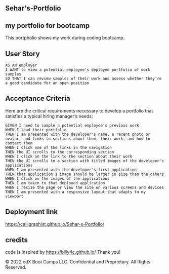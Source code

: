 ## Sehar's-Portfolio
## my portfolio for bootcamp

This portpholio shows my work during coding bootcamp.


## User Story

```
AS AN employer
I WANT to view a potential employee's deployed portfolio of work samples
SO THAT I can review samples of their work and assess whether they're a good candidate for an open position
```


## Acceptance Criteria

Here are the critical requirements necessary to develop a portfolio that satisfies a typical hiring manager’s needs:

```
GIVEN I need to sample a potential employee's previous work
WHEN I load their portfolio
THEN I am presented with the developer's name, a recent photo or avatar, and links to sections about them, their work, and how to contact them
WHEN I click one of the links in the navigation
THEN the UI scrolls to the corresponding section
WHEN I click on the link to the section about their work
THEN the UI scrolls to a section with titled images of the developer's applications
WHEN I am presented with the developer's first application
THEN that application's image should be larger in size than the others
WHEN I click on the images of the applications
THEN I am taken to that deployed application
WHEN I resize the page or view the site on various screens and devices
THEN I am presented with a responsive layout that adapts to my viewport
```
## Deployment link

https://calligraphist.github.io/Sehar-s-Portfolio/

<!-- ## Mock-Up

The following animation shows the web application's appearance and functionality:

![portfolio demo](./Mochup/02-advanced-css-homework-demo.gif)
- - - -->

## credits
code is inspired by https://billy4c.github.io/
Thank you!


© 2022 edX Boot Camps LLC. Confidential and Proprietary. All Rights Reserved.